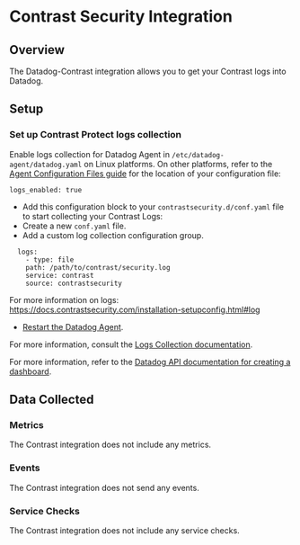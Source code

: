 # Contrast Security Integration

## Overview

The Datadog-Contrast integration allows you to get your Contrast logs into Datadog.

## Setup

### Set up Contrast Protect logs collection

Enable logs collection for Datadog Agent in `/etc/datadog-agent/datadog.yaml` on Linux platforms. On other platforms, refer to the [Agent Configuration Files guide](https://docs.datadoghq.com/agent/guide/agent-configuration-files/?tab=agentv6) for the location of your configuration file:
```
logs_enabled: true
```

* Add this configuration block to your `contrastsecurity.d/conf.yaml` file to start collecting your Contrast Logs:
* Create a new `conf.yaml` file.
* Add a custom log collection configuration group.

```
  logs:
    - type: file
    path: /path/to/contrast/security.log
    service: contrast
    source: contrastsecurity
```

For more information on logs: https://docs.contrastsecurity.com/installation-setupconfig.html#log

* [Restart the Datadog Agent](https://docs.datadoghq.com/agent/guide/agent-commands/?tab=agentv6#restart-the-agent).

For more information, consult the [Logs Collection documentation](https://docs.datadoghq.com/logs/log_collection/?tab=tailexistingfiles#getting-started-with-the-agent).

For more information, refer to the [Datadog API documentation for creating a dashboard](https://docs.datadoghq.com/api/?lang=bash#create-a-dashboard).

## Data Collected

### Metrics

The Contrast integration does not include any metrics.

### Events

The Contrast integration does not send any events.

### Service Checks

The Contrast integration does not include any service checks.
